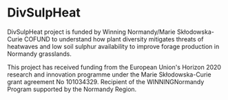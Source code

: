# DivSulpHeat
DivSulpHeat project is funded by Winning Normandy/Marie Skłodowska-Curie COFUND to understand how plant diversity mitigates threats of heatwaves and low soil sulphur availability to improve forage production in Normandy grasslands.

This project has received funding from the European Union's Horizon 2020 research and innovation programme under the Marie Skłodowska-Curie grant agreement No 101034329. Recipient of the WINNINGNormandy Program supported by the Normandy Region.

